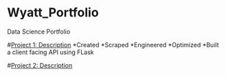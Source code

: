 # Wyatt_Portfolio
Data Science Portfolio

#[Project 1: Description](url)
*Created
*Scraped
*Engineered
*Optimized
*Built a client facing API using FLask

#[Project 2: Description](url)

